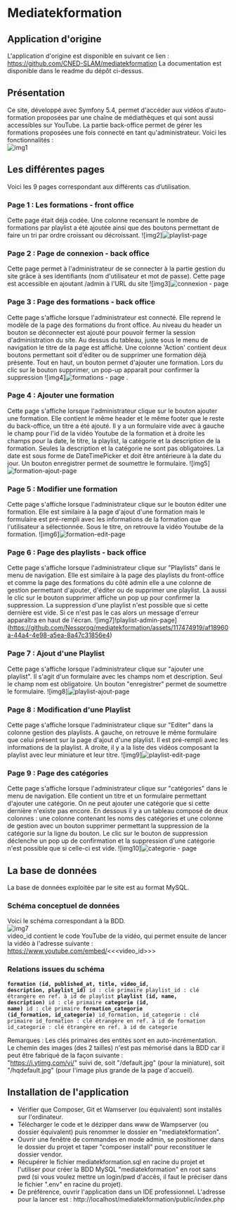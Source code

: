 # Mediatekformation
## Application d'origine
L'application d'origine est disponible en suivant ce lien : https://github.com/CNED-SLAM/mediatekformation
La documentation est disponible dans le readme du dépôt ci-dessus.

## Présentation
Ce site, développé avec Symfony 5.4, permet d'accéder aux vidéos d'auto-formation proposées par une chaîne de médiathèques et qui sont aussi accessibles sur YouTube. La partie back-office permet de gérer les formations proposées une fois connecté en tant qu'administrateur.
Voici les fonctionnalités :<br>
![img1](https://github.com/Nessprog/mediatekformation/assets/117474919/7c1b700f-0d55-43c6-a805-d23ca3fe9946)
## Les différentes pages
Voici les 9 pages correspondant aux différents cas d’utilisation.
### Page 1 : Les formations - front office
Cette page était déjà codée. Une colonne recensant le nombre de formations par playlist a été ajoutée ainsi que des boutons permettant de faire un tri par ordre croissant ou décroissant.
![img2]![playlist-page](https://github.com/Nessprog/mediatekformation/assets/117474919/51bd82d3-b510-4c45-b0e8-ee0b19b57961)

### Page 2 : Page de connexion - back office
Cette page permet à l'administrateur de se connecter à la partie gestion du site grâce à ses identifiants (nom d'utilisateur et mot de passe). Cette page est accessible en ajoutant /admin à l'URL du site
![img3]![connexion - page](https://github.com/Nessprog/mediatekformation/assets/117474919/cc69e66d-9553-4943-bb8e-ebdd5bf17df7)

### Page 3 : Page des formations - back office
Cette page s'affiche lorsque l'administrateur est connecté. Elle reprend le modèle de la page des formations du front office. Au niveau du header un bouton se déconnecter est ajouté pour pouvoir fermer la session d'administration du site. Au dessus du tableau, juste sous le menu de navigation le titre de la page est affiché. Une colonne 'Action' contient deux boutons permettant soit d'éditer ou de supprimer une formation déjà présente. Tout en haut, un bouton permet d'ajouter une formation. Lors du clic sur le bouton supprimer, un pop-up apparait pour confirmer la suppression
![img4]![formations - page](https://github.com/Nessprog/mediatekformation/assets/117474919/1a030f55-27f9-4632-a77a-46f185546a43)
.
### Page 4 : Ajouter une formation
Cette page s'affiche lorsque l'administrateur clique sur le bouton ajouter une formation. Elle contient le même header et le même footer que le reste du back-office, un titre a été ajouté. Il y a un formulaire vide avec à gauche le champ pour l'id de la vidéo Youtube de la formation et à droite les champs pour la date, le titre, la playlist, la catégorie et la description de la formation. Seules la description et la catégorie ne sont pas obligatoires. La date est sous forme de DateTimePicker et doit être antérieure à la date du jour. Un bouton enregistrer permet de soumettre le formulaire.
![img5]![formation-ajout-page](https://github.com/Nessprog/mediatekformation/assets/117474919/76382008-75a6-4ac4-8ebe-d256cb24da0d)

### Page 5 : Modifier une formation
Cette page s'affiche lorsque l'administrateur clique sur le bouton éditer une formation. Elle est similaire à la page d'ajout d'une formation mais le formulaire est pré-rempli avec les informations de la formation que l'utilisateur a sélectionnée. Sous le titre, on retrouve la vidéo Youtube de la formation.
![img6]![formation-edit-page](https://github.com/Nessprog/mediatekformation/assets/117474919/f0debe8b-2222-4d1c-9861-95b1d990e395)

### Page 6 : Page des playlists - back office
Cette page s'affiche lorsque l'administrateur clique sur "Playlists" dans le menu de navigation. Elle est similaire à la page des playlists du front-office et comme la page des formations du côté admin elle a une colonne de gestion permettant d'ajouter, d'éditer ou de supprimer une playlist. Là aussi le clic sur le bouton supprimer affiche un pop up pour confirmer la suppression. La suppression d'une playlist n'est possible que si cette dernière est vide. Si ce n'est pas le cas alors un message d'erreur apparaîtra en haut de l'écran.
![img7]!playlist-admin-page](https://github.com/Nessprog/mediatekformation/assets/117474919/af18960a-44a4-4e98-a5ea-8a47c31856e4)

### Page 7 : Ajout d'une Playlist
Cette page s'affiche lorsque l'administrateur clique sur "ajouter une playlist". Il s'agit d'un formulaire avec les champs nom et description. Seul le champ nom est obligatoire. Un bouton "enregistrer" permet de soumettre le formulaire.
![img8]![playlist-ajout-page](https://github.com/Nessprog/mediatekformation/assets/117474919/03dc662c-007c-42f7-aa83-32f945e6f625)

### Page 8 : Modification d'une Playlist
Cette page s'affiche lorsque l'administrateur clique sur "Editer" dans la colonne gestion des playlists. A gauche, on retrouve le même formulaire que celui présent sur la page d'ajout d'une playlist. Il est pré-rempli avec les informations de la playlist. A droite, il y a la liste des vidéos composant la playlist avec leur miniature et leur titre.
![img9]![playlist-edit-page](https://github.com/Nessprog/mediatekformation/assets/117474919/9a22bef8-a4b5-4080-8f65-485a57dee7af)

### Page 9 : Page des catégories
Cette page s'affiche lorsque l'administrateur clique sur "catégories" dans le menu de navigation. Elle contient un titre et un formulaire permettant d'ajouter une catégorie. On ne peut ajouter une catégorie que si cette dernière n'existe pas encore. En dessous il y a un tableau composé de deux colonnes : une colonne contenant les noms des catégories et une colonne de gestion avec un bouton supprimer permettant la suppression de la catégorie sur la ligne du bouton. Le clic sur le bouton de suppression déclenche un pop up de confirmation et la suppression d'une catégorie n'est possible que si celle-ci est vide.
![img10]![categorie - page](https://github.com/Nessprog/mediatekformation/assets/117474919/c7334907-a50f-42bf-be3a-f493654ac366)




## La base de données
La base de données exploitée par le site est au format MySQL.
### Schéma conceptuel de données
Voici le schéma correspondant à la BDD.<br>
![img7](https://github.com/CNED-SLAM/mediatekformation/assets/100127886/1f1f4c83-5955-4ae9-b2f2-a030055c1d3f)
<br>video_id contient le code YouTube de la vidéo, qui permet ensuite de lancer la vidéo à l'adresse suivante :<br>
https://www.youtube.com/embed/<<<video_id>>>
### Relations issues du schéma
<code><strong>formation (id, published_at, title, video_id, description, playlist_id)</strong>
id : clé primaire
playlist_id : clé étrangère en ref. à id de playlist
<strong>playlist (id, name, description)</strong>
id : clé primaire
<strong>categorie (id, name)</strong>
id : clé primaire
<strong>formation_categorie (id_formation, id_categorie)</strong>
id_formation, id_categorie : clé primaire
id_formation : clé étrangère en ref. à id de formation
id_categorie : clé étrangère en ref. à id de categorie</code>

Remarques : 
Les clés primaires des entités sont en auto-incrémentation.<br>
Le chemin des images (des 2 tailles) n'est pas mémorisé dans la BDD car il peut être fabriqué de la façon suivante :<br>
"https://i.ytimg.com/vi/" suivi de, soit "/default.jpg" (pour la miniature), soit "/hqdefault.jpg" (pour l'image plus grande de la page d'accueil).
## Installation de l'application
- Vérifier que Composer, Git et Wamserver (ou équivalent) sont installés sur l'ordinateur.
- Télécharger le code et le dézipper dans www de Wampserver (ou dossier équivalent) puis renommer le dossier en "mediatekformation".<br>
- Ouvrir une fenêtre de commandes en mode admin, se positionner dans le dossier du projet et taper "composer install" pour reconstituer le dossier vendor.<br>
- Récupérer le fichier mediatekformation.sql en racine du projet et l'utiliser pour créer la BDD MySQL "mediatekformation" en root sans pwd (si vous voulez mettre un login/pwd d'accès, il faut le préciser dans le fichier ".env" en racine du projet).<br>
- De préférence, ouvrir l'application dans un IDE professionnel. L'adresse pour la lancer est : http://localhost/mediatekformation/public/index.php<br>
